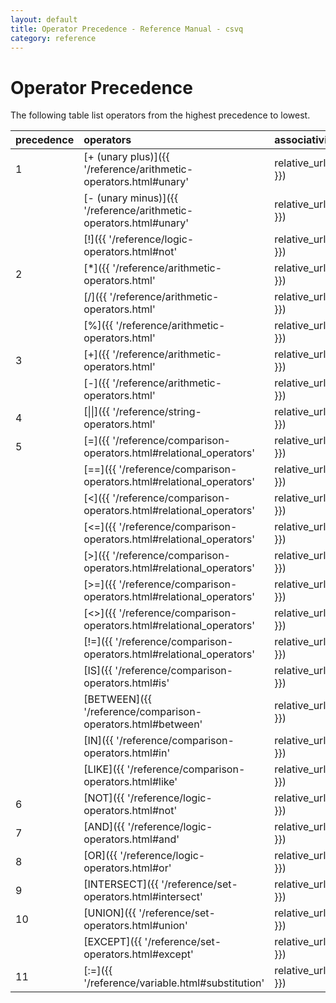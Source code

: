 ```yaml
---
layout: default
title: Operator Precedence - Reference Manual - csvq
category: reference
---
```


# Operator Precedence

The following table list operators from the highest precedence to lowest.

| precedence | operators | associativity |
| :- | :- | :- |
| 1  | [+ (unary plus)]({{ '/reference/arithmetic-operators.html#unary' | relative_url }})  | Right-to-left | 
|    | [- (unary minus)]({{ '/reference/arithmetic-operators.html#unary' | relative_url }}) | Right-to-left | 
|    | [!]({{ '/reference/logic-operators.html#not' | relative_url }})                      | Right-to-left | 
| 2  | [*]({{ '/reference/arithmetic-operators.html' | relative_url }})       | Left-to-right | 
|    | [/]({{ '/reference/arithmetic-operators.html' | relative_url }})       | Left-to-right | 
|    | [%]({{ '/reference/arithmetic-operators.html' | relative_url }})       | Left-to-right | 
| 3  | [+]({{ '/reference/arithmetic-operators.html' | relative_url }})       | Left-to-right | 
|    | [-]({{ '/reference/arithmetic-operators.html' | relative_url }})       | Left-to-right | 
| 4  | [\|\|]({{ '/reference/string-operators.html' | relative_url }})    | Left-to-right | 
| 5  | [\=]({{ '/reference/comparison-operators.html#relational_operators' | relative_url }})  | nonassoc | 
|    | [\=\=]({{ '/reference/comparison-operators.html#relational_operators' | relative_url }})   | nonassoc | 
|    | [<]({{ '/reference/comparison-operators.html#relational_operators' | relative_url }})   | nonassoc | 
|    | [<\=]({{ '/reference/comparison-operators.html#relational_operators' | relative_url }}) | nonassoc | 
|    | [>]({{ '/reference/comparison-operators.html#relational_operators' | relative_url }})   | nonassoc | 
|    | [>\=]({{ '/reference/comparison-operators.html#relational_operators' | relative_url }}) | nonassoc | 
|    | [<>]({{ '/reference/comparison-operators.html#relational_operators' | relative_url }})  | nonassoc | 
|    | [!\=]({{ '/reference/comparison-operators.html#relational_operators' | relative_url }}) | nonassoc | 
|    | [IS]({{ '/reference/comparison-operators.html#is' | relative_url }})           | nonassoc | 
|    | [BETWEEN]({{ '/reference/comparison-operators.html#between' | relative_url }}) | nonassoc | 
|    | [IN]({{ '/reference/comparison-operators.html#in' | relative_url }})           | nonassoc | 
|    | [LIKE]({{ '/reference/comparison-operators.html#like' | relative_url }})       | nonassoc | 
| 6  | [NOT]({{ '/reference/logic-operators.html#not' | relative_url }})     | Right-to-left | 
| 7  | [AND]({{ '/reference/logic-operators.html#and' | relative_url }})     | Left-to-right | 
| 8  | [OR]({{ '/reference/logic-operators.html#or' | relative_url }})       | Left-to-right | 
| 9  | [INTERSECT]({{ '/reference/set-operators.html#intersect' | relative_url }}) | Left-to-right | 
| 10 | [UNION]({{ '/reference/set-operators.html#union' | relative_url }})         | Left-to-right | 
|    | [EXCEPT]({{ '/reference/set-operators.html#except' | relative_url }})       | Left-to-right | 
| 11 | [:=]({{ '/reference/variable.html#substitution' | relative_url }})         | Right-to-left | 

